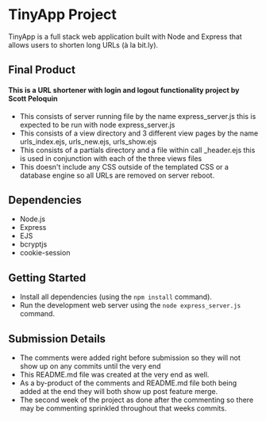 # TinyApp Project

TinyApp is a full stack web application built with Node and Express that allows users to shorten long URLs (à la bit.ly).

## Final Product
#### This is a URL shortener with login and logout functionality project by Scott Peloquin 

* This consists of server running file by the name express_server.js this is expected to be run with node express_server.js
* This consists of a view directory and 3 different view pages by the name urls_index.ejs, urls_new.ejs, urls_show.ejs
* This consists of a partials directory and a file within call _header.ejs this is used in conjunction with each of the three views files
* This doesn't include any CSS outside of the templated CSS or a database engine so all URLs are removed on server reboot.

## Dependencies

- Node.js
- Express
- EJS
- bcryptjs
- cookie-session

## Getting Started

- Install all dependencies (using the `npm install` command).
- Run the development web server using the `node express_server.js` command.

## Submission Details

* The comments were added right before submission so they will not show up on any commits until the very end
* This README.md file was created at the very end as well.
* As a by-product of the comments and README.md file both being added at the end they will both show up post feature merge.
* The second week of the project as done after the commenting so there may be commenting sprinkled throughout that weeks commits.

